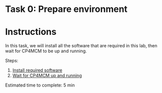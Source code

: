 # Task 0: Prepare environment

Instructions
============

In this task, we will install all the software that are required in this lab, then wait for CP4MCM to be up
and running.

Steps:

1) [Install required software](step1.md)
2) [Wait for CP4MCM up and running](step2.md)

Estimated time to complete: 5 min
